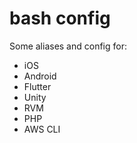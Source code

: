 # bash config

Some aliases and config for:

- iOS
- Android
- Flutter
- Unity
- RVM
- PHP
- AWS CLI
